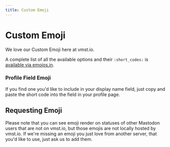 ```yaml
---
title: Custom Emoji
---
```


# Custom Emoji

We love our Custom Emoji here at vmst.io.

A complete list of all the available options and their `:short_codes:` is [available via emojos.in](https://emojos.in/vmst.io).

### Profile Field Emoji

If you find one you'd like to include in your display name field, just copy and paste the short code into the field in your profile page.

## Requesting Emoji

Please note that you can see emoji render on statuses of other Mastodon users that are not on vmst.io, but those emojis are not locally hosted by vmst.io.
If we're missing an emoji you just love from another server, that you'd like to use, just ask us to add them.
